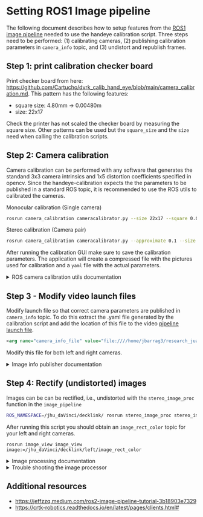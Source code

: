 # Setting ROS1 Image pipeline 

The following document describes how to setup features from the [ROS1 image pipeline][1] needed to use the handeye calibration script. Three steps need to be performed: (1) calibrating cameras, (2) publishing calibration parameters in `camera_info` topic, and (3) undistort and republish frames.

[1]: https://wiki.ros.org/image_pipeline

## Step 1: print calibration checker board

Print checker board from here: <https://github.com/Cartucho/dvrk_calib_hand_eye/blob/main/camera_calibration.md>.  This pattern has the following features:
* square size: 4.80mm -> 0.00480m
* size: 22x17

Check the printer has not scaled the checker board by measuring the square size. Other patterns can be used but the `square_size` and the `size` need when calling the calibration scripts.

## Step 2: Camera calibration 
Camera calibration can be performed with any software that generates the standand 3x3 camera intrinsics and 1x5 distortion coefficients specified in opencv. Since the handeye-calibration expects the the parameters to be published in a standard ROS topic, it is recommended to use the ROS utils to calibrated the cameras.

Monocular calibration (Single camera)
```bash
rosrun camera_calibration cameracalibrator.py --size 22x17 --square 0.0048 image:=/jhu_daVinci/left/decklink/jhu_daVinci_left/image_raw camera:=/jhu_daVinci/left/decklink/jhu_daVinci_left/ --no-service-check
```

Stereo calibration (Camera pair)
```bash
rosrun camera_calibration cameracalibrator.py --approximate 0.1 --size 22x17 --square 0.0048 right:=/jhu_daVinci/right/decklink/jhu_daVinci_right/image_raw left:=/jhu_daVinci/left/decklink/jhu_daVinci_left/image_raw right_camera:=/my_stereo/right left_camera:=/my_stereo/left --no-service-check
```

After running the calibration GUI make sure to save the calibration parameters. The application will create a compressed file with the pictures used for calibration and a `yaml` file with the actual parameters. 

<details>
  <summary>ROS camera calibration utils documentation</summary>
  
* [Camera calibration in ros](https://wiki.ros.org/camera_calibration)
* [Monocular calibration](https://wiki.ros.org/camera_calibration/Tutorials/MonocularCalibration)
* [Stereo calibration](https://wiki.ros.org/camera_calibration/Tutorials/StereoCalibration)
</details>


## Step 3 - Modify video launch files 

Modify launch file so that correct camera parameters are published in `camera_info` topic. To do this extract the .yaml file generated by the calibration script and add the location of this file to the video [pipeline launch file](../video_launch_files/jhu_daVinci_video.launch).

```xml
<arg name="camera_info_file" value="file:////home/jbarrag3/research_juan/hand_eye_collect/data_ros_calib/stereo_calib1/right.yaml"/>
```

Modify this file for both left and right cameras.

<details>
  <summary> Image info publisher documentation</summary>

* [Image publisher](https://wiki.ros.org/image_publisher?distro=noetic)
* [Camera info](https://wiki.ros.org/image_pipeline/CameraInfo)
* [Publishing parameters with a script](https://gist.github.com/rossbar/ebb282c3b73c41c1404123de6cea4771)
</details>

## Step 4: Rectify (undistorted) images 

Images can be can be rectified, i.e., undistorted with the `stereo_image_proc` function in the `image_pipeline`

```bash
ROS_NAMESPACE=/jhu_daVinci/decklink/ rosrun stereo_image_proc stereo_image_proc
```

After running this script you should obtain an `image_rect_color` topic for your left and right cameras.

```
rosrun image_view image_view image:=/jhu_daVinci/decklink/left/image_rect_color
```

<details>
  <summary>Image processing documentation</summary>

* [Monocular image proc](https://wiki.ros.org/image_proc)
* [Stereo image proc](https://wiki.ros.org/stereo_image_proc)

</details>


<details>
  <summary> Trouble shooting the image processor </summary>

The ROS image processing package expects the topics in a very specific format to process the pair of stereo images. If you are using a different launch file that the one provided in this repo check that the topics have the right format

```bash
rostopic list | grep image_raw$
```

This command should result in 
```bash
/jhu_daVinci/decklink/left/image_raw
/jhu_daVinci/decklink/right/image_raw
```
</details>



## Additional resources

* <https://jeffzzq.medium.com/ros2-image-pipeline-tutorial-3b18903e7329>
* <https://crtk-robotics.readthedocs.io/en/latest/pages/clients.html#>


